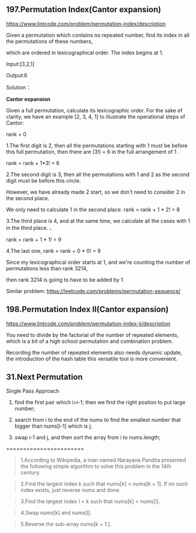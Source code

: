 ## 197.Permutation Index(Cantor expansion)

https://www.lintcode.com/problem/permutation-index/description

Given a permutation which contains no repeated number, find its index in all the permutations of these numbers, 

which are ordered in lexicographical order. The index begins at 1.

Input:[3,2,1]

Output:6

Solution：

**Cantor expansion**

Given a full permutation, calculate its lexicographic order. For the sake of clarity, we have an example [2, 3, 4, 1] to illustrate the operational steps of Cantor:

rank = 0

1.The first digit is 2, then all the permutations starting with 1 must be before this full permutation, then there are (3!) = 6 in the full arrangement of 1 . 

rank = rank + 1*3! = 6
	
2.The second digit is 3, then all the permutations with 1 and 2 as the second digit must be before this circle. 

However, we have already made 2 start, so we don't need to consider 2 in the second place. 
	
We only need to calculate 1 in the second place. rank = rank + 1 * 2! = 8
	
3.The third place is 4, and at the same time, we calculate all the cases with 1 in the third place. 、

rank = rank + 1 * 1! = 9 
	
4.The last one, rank = rank + 0 * 0! = 9

Since my lexicographical order starts at 1, and we're counting the number of permutations less than rank 3214, 
	
then rank 3214 is going to have to be added by 1

Similar problem:
https://leetcode.com/problems/permutation-sequence/


## 198.Permutation Index II(Cantor expansion)

https://www.lintcode.com/problem/permutation-index-ii/description

You need to divide by the factorial of the number of repeated elements, which is a bit of a high school permutation and combination problem. 

Recording the number of repeated elements also needs dynamic update, the introduction of the hash table this versatile tool is more convenient.

## 31.Next Permutation
Single Pass Approach

1. find the first pair which i>i-1; then we find the right postion to put large number;

2. search from i to the end of the nums to find the smallest number that bigger than nums[i-1] which is j;

3. swap i-1 and j, and then sort the array from i to nums.length;

=======================

> 1.According to Wikipedia, a man named Narayana Pandita presented the following simple algorithm to solve this problem in the 14th century.

> 2.Find the largest index k such that nums[k] < nums[k + 1]. If no such index exists, just reverse nums and done.

> 3.Find the largest index l > k such that nums[k] < nums[l].

> 4.Swap nums[k] and nums[l].

> 5.Reverse the sub-array nums[k + 1:].



  
